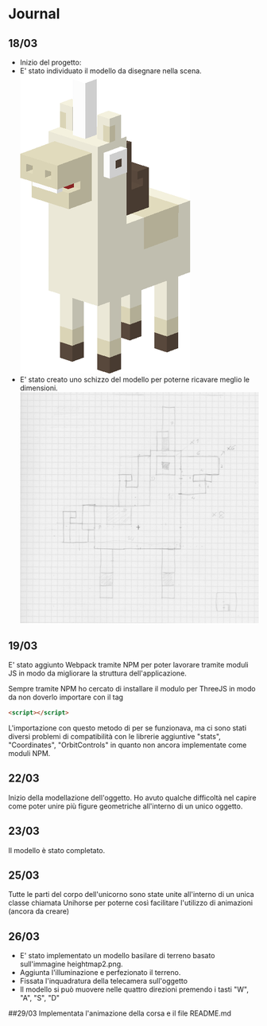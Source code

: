 # Journal
## 18/03
 - Inizio del progetto:
  - E' stato individuato il modello da disegnare nella scena.
 ![Unihorse](/resources/Unihorse.png)
  - E' stato creato uno schizzo del modello per poterne ricavare meglio le dimensioni.
  ![schizzo](/resources/schizzo.jpg)

## 19/03
E' stato aggiunto Webpack tramite NPM per poter lavorare tramite moduli JS in modo da migliorare la struttura dell'applicazione.

Sempre tramite NPM ho cercato di installare il modulo per ThreeJS in modo da non doverlo importare con il tag
```html
<script></script>
```
L'importazione con questo metodo di per se funzionava, ma ci sono stati diversi problemi di compatibilità con le librerie aggiuntive "stats", "Coordinates", "OrbitControls" in quanto non ancora implementate come moduli NPM.

## 22/03
Inizio della modellazione dell'oggetto.
Ho avuto qualche difficoltà nel capire come poter unire più figure geometriche all'interno di un unico oggetto.

## 23/03
Il modello è stato completato.

## 25/03
Tutte le parti del corpo dell'unicorno sono state unite all'interno di un unica classe chiamata Unihorse per poterne così facilitare l'utilizzo di animazioni (ancora da creare)

## 26/03
 - E' stato implementato un modello basilare di terreno basato sull'immagine heightmap2.png.
 - Aggiunta l'illuminazione e perfezionato il terreno.
 - Fissata l'inquadratura della telecamera sull'oggetto
 - Il modello si può muovere nelle quattro direzioni premendo i tasti "W", "A", "S", "D"

##29/03
Implementata l'animazione della corsa e il file README.md
